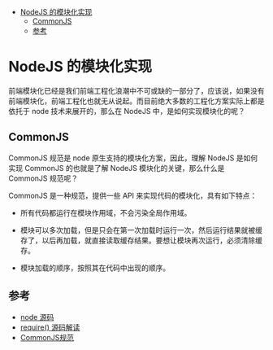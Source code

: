 <!-- TOC -->

- [NodeJS 的模块化实现](#nodejs-的模块化实现)
    - [CommonJS](#commonjs)
    - [参考](#参考)

<!-- /TOC -->

# NodeJS 的模块化实现

前端模块化已经是我们前端工程化浪潮中不可或缺的一部分了，应该说，如果没有前端模块化，前端工程化也就无从说起。而目前绝大多数的工程化方案实际上都是依托于 node 技术来展开的，那么在 NodeJS 中，是如何实现模块化的呢？

## CommonJS

CommonJS 规范是 node 原生支持的模块化方案，因此，理解 NodeJS 是如何实现 CommonJS 的也就是了解 NodeJS 模块化的关键，那么什么是 CommonJS 规范呢？

CommonJS 是一种规范，提供一些 API 来实现代码的模块化，具有如下特点：

- 所有代码都运行在模块作用域，不会污染全局作用域。

- 模块可以多次加载，但是只会在第一次加载时运行一次，然后运行结果就被缓存了，以后再加载，就直接读取缓存结果。要想让模块再次运行，必须清除缓存。

- 模块加载的顺序，按照其在代码中出现的顺序。

## 参考

- [node 源码](https://github.com/nodejs/node/blob/master/lib/internal/modules/cjs/loader.js)
- [require() 源码解读](http://www.ruanyifeng.com/blog/2015/05/require.html)
- [CommonJS规范](http://javascript.ruanyifeng.com/nodejs/module.html)